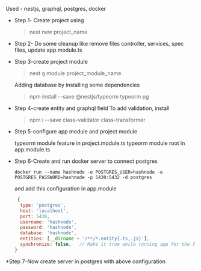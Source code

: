 Used - nestjs, graphql, postgres, docker

* Step 1- Create project using 

  > nest new project_name

* Step 2- Do some cleanup like remove files
   controller, services, spec files,
   update app.module.ts

* Step 3-create project module 

  > nest g module project_module_name

  Adding database by installing some dependencies

  > npm install --save @nestjs/typeorm typeorm pg

* Step 4-create entity and graphql field
      To add validation, install

    > npm i --save class-validator class-transformer

* Step 5-configure app module and project module

   typeorm module feature in project.module.ts
   typeorm module root in app.module.ts

* Step 6-Create and run docker server to connect postgres

   `docker run --name hashnode -e POSTGRES_USER=hashnode -e POSTGRES_PASSWORD=hashnode -p 5430:5432 -d postgres`

    and add this configuration in app.module
    
    ```js
     {
      type: 'postgres',
      host: 'localhost',
      port: 5430,
      username: 'hashnode',
      password: 'hashnode',
      database: 'hashnode',
      entities: [__dirname + '/**/*.entity{.ts,.js}'],
      synchronize: false,   // Make it true while running app for the first time to create default tables. Keep it false 2nd time onwards.
    }
    ```

*Step 7-Now create server in postgres with above configuration
